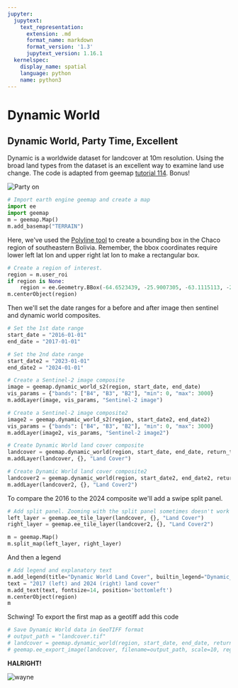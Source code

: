 ```yaml
---
jupyter:
  jupytext:
    text_representation:
      extension: .md
      format_name: markdown
      format_version: '1.3'
      jupytext_version: 1.16.1
  kernelspec:
    display_name: spatial
    language: python
    name: python3
---
```


# Dynamic World

## Dynamic World, Party Time, Excellent
Dynamic is a worldwide dataset for landcover at 10m resolution. Using the broad land types from the dataset is an excellent way to examine land use change. The code is adapted from geemap [tutorial 114](https://geemap.org/notebooks/114_dynamic_world/). Bonus!

![Party on](https://cdn.apollo.audio/one/media/620a/4546/edd3/6b2c/268c/2a6b/waynes-world-header.jpg?quality=80&format=jpg&crop=41,0,603,1000&resize=crop)

```python
# Import earth engine geemap and create a map
import ee
import geemap
m = geemap.Map()
m.add_basemap("TERRAIN")
```
Here, we've used the [Polyline tool](https://www.keene.edu/campus/maps/tool/) to create a bounding box in the Chaco region of southeastern Bolivia. Remember, the bbox coordinates require lower left lat lon and upper right lat lon to make a rectangular box.

```python
# Create a region of interest. 
region = m.user_roi
if region is None:
    region = ee.Geometry.BBox(-64.6523439, -25.9007305, -63.1115113, -24.8390856)
m.centerObject(region)
```
Then we'll set the date ranges for a before and after image then sentinel and dynamic world composites.

```python
# Set the 1st date range
start_date = "2016-01-01"
end_date = "2017-01-01"

# Set the 2nd date range
start_date2 = "2023-01-01"
end_date2 = "2024-01-01"
```

```python
# Create a Sentinel-2 image composite
image = geemap.dynamic_world_s2(region, start_date, end_date)
vis_params = {"bands": ["B4", "B3", "B2"], "min": 0, "max": 3000}
m.addLayer(image, vis_params, "Sentinel-2 image")

# Create a Sentinel-2 image composite2
image2 = geemap.dynamic_world_s2(region, start_date2, end_date2)
vis_params = {"bands": ["B4", "B3", "B2"], "min": 0, "max": 3000}
m.addLayer(image2, vis_params, "Sentinel-2 image2")
```

```python
# Create Dynamic World land cover composite
landcover = geemap.dynamic_world(region, start_date, end_date, return_type="hillshade")
m.addLayer(landcover, {}, "Land Cover")

# Create Dynamic World land cover composite2
landcover2 = geemap.dynamic_world(region, start_date2, end_date2, return_type="hillshade")
m.addLayer(landcover2, {}, "Land Cover2")
```
To compare the 2016 to the 2024 composite we'll add a swipe split panel.

```python
# Add split panel. Zooming with the split panel sometimes doesn't work
left_layer = geemap.ee_tile_layer(landcover, {}, "Land Cover")
right_layer = geemap.ee_tile_layer(landcover2, {}, "Land Cover2")

m = geemap.Map()
m.split_map(left_layer, right_layer)
```
And then a legend

```python
# Add legend and explanatory text
m.add_legend(title="Dynamic World Land Cover", builtin_legend="Dynamic_World")
text = "2017 (left) and 2024 (right) land cover"
m.add_text(text, fontsize=14, position='bottomleft')
m.centerObject(region)
m
```
Schwing! To export the first map as a geotiff add this code

```python
# Save Dynamic World data in GeoTIFF format
# output_path = "landcover.tif"
# landcover = geemap.dynamic_world(region, start_date, end_date, return_type="class")
# geemap.ee_export_image(landcover, filename=output_path, scale=10, region=region, file_per_band=False)
```

**HALRIGHT!** <br>

![wayne](https://variety.com/wp-content/uploads/2017/02/mike-myers-1.jpg?w=700)
